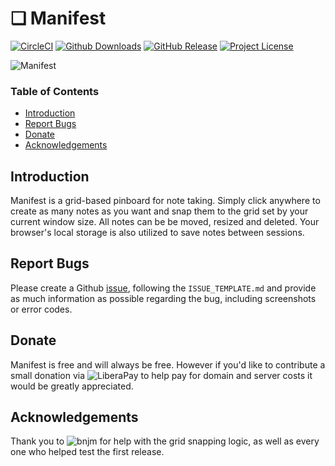 
# ❏ Manifest

[![CircleCI](https://img.shields.io/circleci/project/github/jonathontoon/manifest.svg)](https://circleci.com/gh/jonathontoon/manifest) [![Github Downloads](https://img.shields.io/github/downloads/jonathontoon/manifest/total.svg)](https://github.com/jonathontoon/manifest/releases/latest)
[![GitHub Release](https://img.shields.io/github/release/jonathontoon/manifest.svg)](https://github.com/jonathontoon/manifest/releases/latest)
[![Project License](https://img.shields.io/github/license/jonathontoon/manifest.svg)](https://github.com/jonathontoon/manifest/blob/master/LICENSE)

![Manifest](https://i.imgur.com/yIS8dNW.png)

### Table of Contents

- [Introduction](#introduction)
- [Report Bugs](#report-bugs)
- [Donate](#Donate)
- [Acknowledgements](#acknowledgements)

## Introduction
Manifest is a grid-based pinboard for note taking. Simply click anywhere to create as many notes as you want and snap them to the grid set by your current window size. All notes can be be moved, resized and deleted. Your browser's local storage is also utilized to save notes between sessions.

## Report Bugs
Please create a Github [issue](https://github.com/jonathontoon/manifest/issues), following the `ISSUE_TEMPLATE.md` and provide as much information as possible regarding the bug, including screenshots or error codes.

## Donate
Manifest is free and will always be free. However if you'd like to contribute a small donation via ![LiberaPay](https://liberapay.com/jonathontoon/) to help pay for domain and server costs it would be greatly appreciated.

## Acknowledgements

Thank you to ![bnjm](https://www.github.com/bnjm) for help with the grid snapping logic, as well as every one who helped test the first release.

